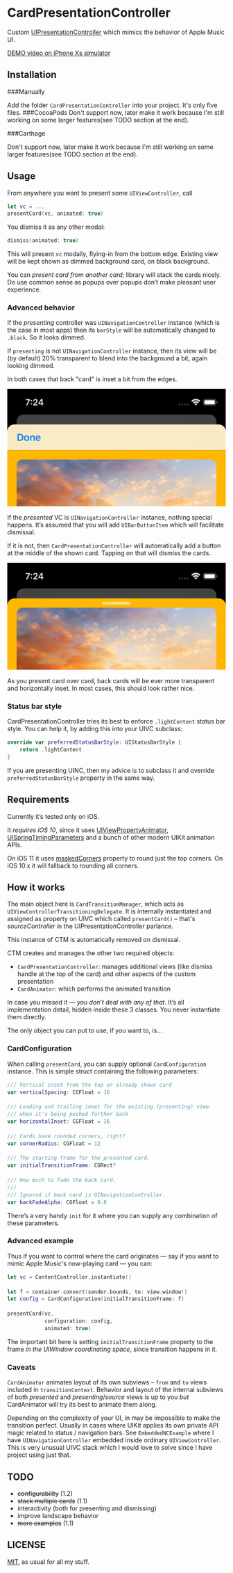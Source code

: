 # CardPresentationController

Custom [UIPresentationController](https://developer.apple.com/documentation/uikit/uipresentationcontroller) which mimics the behavior of Apple Music UI.

[DEMO video on iPhone Xs simulator](CardPresentationController.mp4)

## Installation
###Manually

Add the folder `CardPresentationController` into your project. It's only five files.
###CocoaPods
Don't support now, later make it work because I'm still working on some larger features(see TODO section at the end). 

###Carthage

Don't support now, later make it work because I'm still working on some larger features(see TODO section at the end). 




## Usage

From anywhere you want to present some `UIViewController`, call

```swift
let vc = ...
presentCard(vc, animated: true)
```

You dismiss it as any other modal:

```swift
dismiss(animated: true)
```

This will present `vc` modally, flying-in from the bottom edge. Existing view will be kept shown as dimmed background card, on black background.

You can *present card from another card*; library will stack the cards nicely. Do use common sense as popups over popups don’t make pleasant user experience.

### Advanced behavior

If the _presenting_ controller was `UINavigationController` instance (which is the case in most apps) then its `barStyle` will be automatically changed to `.black`. So it looks dimmed.

If `presenting` is not `UINavigationController` instance, then its view will be (by default) 20% transparent to blend into the background a bit, again looking dimmed.

In both cases that back "card" is inset a bit from the edges.

![](resources/presentedNC-top.png)

If the _presented_ VC is `UINavigationController` instance, nothing special happens. It’s assumed that you will add `UIBarButtonItem` which will facilitate dismissal.

If it is not, then `CardPresentationController` will automatically add a button at the middle of the shown card. Tapping on that will dismiss the cards.

![](resources/presentedVC-top.png)

As you present card over card, back cards will be ever more transparent and horizontally inset. In most cases, this should look rather nice.

### Status bar style

CardPresentationController tries its best to enforce `.lightContent` status bar style. You can help it, by adding this into your UIVC subclass:

```swift
override var preferredStatusBarStyle: UIStatusBarStyle {
	return .lightContent
}
```

If you are presenting UINC, then my advice is to subclass it and override `preferredStatusBarStyle` property in the same way.

## Requirements

Currently it’s tested only on iOS. 

It *requires iOS 10*, since it uses [UIViewPropertyAnimator](https://developer.apple.com/documentation/uikit/uiviewpropertyanimator), [UISpringTimingParameters](https://developer.apple.com/documentation/uikit/uispringtimingparameters) and a bunch of other modern UIKit animation APIs.

On iOS 11 it uses [maskedCorners](https://developer.apple.com/documentation/quartzcore/calayer/2877488-maskedcorners) property to round just the top corners. On iOS 10.x it will fallback to rounding all corners.

## How it works

The main object here is `CardTransitionManager`, which acts as  `UIViewControllerTransitioningDelegate`. It is internally instantiated and assigned as property on UIVC which called `presentCard()` – that's _sourceController_ in the UIPresentationController parlance.

This instance of CTM is automatically removed on dismissal.

CTM creates and manages the other two required objects:

* `CardPresentationController`: manages additional views (like dismiss handle at the top of the card) and other aspects of the custom presentation
* `CardAnimator`: which performs the animated transition

In case you missed it — *you don’t deal with any of that*. It’s all implementation detail, hidden inside these 3 classes. You never instantiate them directly.

The only object you can put to use, if you want to, is…

### CardConfiguration

When calling `presentCard`, you can supply optional `CardConfiguration` instance. This is simple struct containing the following parameters:

```swift
///	Vertical inset from the top or already shown card
var verticalSpacing: CGFloat = 16

///	Leading and trailing inset for the existing (presenting) view 
/// when it's being pushed further back
var horizontalInset: CGFloat = 16

///	Cards have rounded corners, right?
var cornerRadius: CGFloat = 12

///	The starting frame for the presented card.
var initialTransitionFrame: CGRect?

///	How much to fade the back card.
///
///	Ignored if back card is UINavigationController.
var backFadeAlpha: CGFloat = 0.8
```

There’s a very handy `init` for it where you can supply any combination of these parameters.

### Advanced example

Thus if you want to control where the card originates — say if you want to mimic Apple Music's now-playing card — you can:

```swift
let vc = ContentController.instantiate()

let f = container.convert(sender.bounds, to: view.window!)
let config = CardConfiguration(initialTransitionFrame: f)

presentCard(vc,
			configuration: config,
			animated: true)
```

The important bit here is setting `initialTransitionFrame` property to the frame *in the UIWindow coordinating space*, since transition happens in it.

### Caveats

`CardAnimator` animates layout of its own subviews – `from` and `to` views included in `transitionContext`. Behavior and layout of the internal subviews of both _presented_ and _presenting_/_source_ views is up to you *but* CardAnimator will try its best to animate them along.

Depending on the complexity of your UI, in may be impossible to make the transition perfect. Usually in cases where UIKit applies its own private API magic related to status / navigation bars. 
See `EmbeddedNCExample` where I have `UINavigationController` embedded inside ordinary `UIViewController`. This is very unusual UIVC stack which I would love to solve since I have project using just that.

## TODO

* ~~configurability~~ (1.2)
* ~~stack multiple cards~~ (1.1)
* interactivity (both for presenting and dismissing)
* improve landscape behavior
* ~~more examples~~ (1.1)

## LICENSE

[MIT](LICENSE), as usual for all my stuff.


